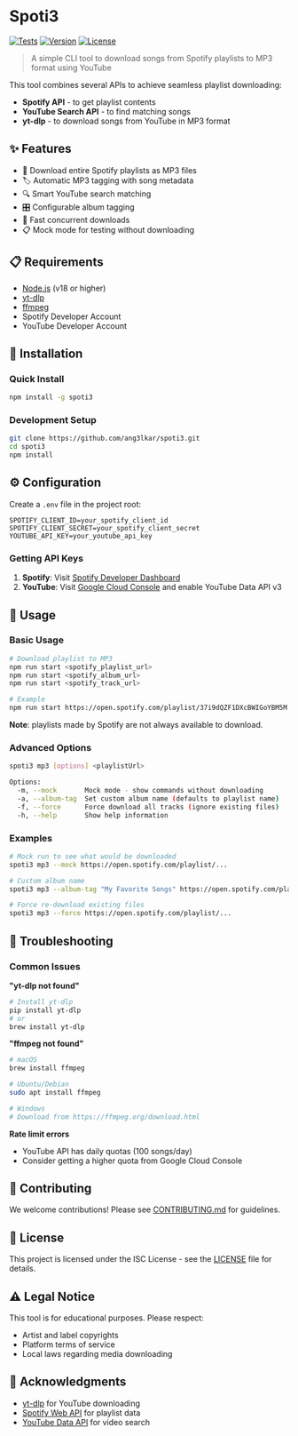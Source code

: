 # Spoti3

[![Tests](https://github.com/ang3lkar/spoti3/workflows/Run%20Tests/badge.svg)](https://github.com/ang3lkar/spoti3/actions) [![Version](https://img.shields.io/github/package-json/v/ang3lkar/spoti3)](https://github.com/ang3lkar/spoti3) [![License](https://img.shields.io/badge/license-ISC-blue.svg)](LICENSE)

> A simple CLI tool to download songs from Spotify playlists to MP3 format using YouTube

This tool combines several APIs to achieve seamless playlist downloading:

- **Spotify API** - to get playlist contents
- **YouTube Search API** - to find matching songs
- **yt-dlp** - to download songs from YouTube in MP3 format

## ✨ Features

- 🎵 Download entire Spotify playlists as MP3 files
- 🏷️ Automatic MP3 tagging with song metadata
- 🔍 Smart YouTube search matching
- 🎛️ Configurable album tagging
- 🚀 Fast concurrent downloads
- 📋 Mock mode for testing without downloading

## 📋 Requirements

- [Node.js](https://nodejs.org/) (v18 or higher)
- [yt-dlp](https://github.com/yt-dlp/yt-dlp)
- [ffmpeg](https://ffmpeg.org/)
- Spotify Developer Account
- YouTube Developer Account

## 🚀 Installation

### Quick Install

```bash
npm install -g spoti3
```

### Development Setup

```bash
git clone https://github.com/ang3lkar/spoti3.git
cd spoti3
npm install
```

## ⚙️ Configuration

Create a `.env` file in the project root:

```env
SPOTIFY_CLIENT_ID=your_spotify_client_id
SPOTIFY_CLIENT_SECRET=your_spotify_client_secret
YOUTUBE_API_KEY=your_youtube_api_key
```

### Getting API Keys

1. **Spotify**: Visit [Spotify Developer Dashboard](https://developer.spotify.com/dashboard)
2. **YouTube**: Visit [Google Cloud Console](https://console.cloud.google.com/) and enable YouTube Data API v3

## 📖 Usage

### Basic Usage

```bash
# Download playlist to MP3
npm run start <spotify_playlist_url>
npm run start <spotify_album_url>
npm run start <spotify_track_url>

# Example
npm run start https://open.spotify.com/playlist/37i9dQZF1DXcBWIGoYBM5M
```

**Note**: playlists made by Spotify are not always available to download.

### Advanced Options

```bash
spoti3 mp3 [options] <playlistUrl>

Options:
  -m, --mock       Mock mode - show commands without downloading
  -a, --album-tag  Set custom album name (defaults to playlist name)
  -f, --force      Force download all tracks (ignore existing files)
  -h, --help       Show help information
```

### Examples

```bash
# Mock run to see what would be downloaded
spoti3 mp3 --mock https://open.spotify.com/playlist/...

# Custom album name
spoti3 mp3 --album-tag "My Favorite Songs" https://open.spotify.com/playlist/...

# Force re-download existing files
spoti3 mp3 --force https://open.spotify.com/playlist/...
```

## 🔧 Troubleshooting

### Common Issues

**"yt-dlp not found"**

```bash
# Install yt-dlp
pip install yt-dlp
# or
brew install yt-dlp
```

**"ffmpeg not found"**

```bash
# macOS
brew install ffmpeg

# Ubuntu/Debian
sudo apt install ffmpeg

# Windows
# Download from https://ffmpeg.org/download.html
```

**Rate limit errors**

- YouTube API has daily quotas (100 songs/day)
- Consider getting a higher quota from Google Cloud Console

## 🤝 Contributing

We welcome contributions! Please see [CONTRIBUTING.md](CONTRIBUTING.md) for guidelines.

## 📄 License

This project is licensed under the ISC License - see the [LICENSE](LICENSE) file for details.

## ⚠️ Legal Notice

This tool is for educational purposes. Please respect:

- Artist and label copyrights
- Platform terms of service
- Local laws regarding media downloading

## 🙏 Acknowledgments

- [yt-dlp](https://github.com/yt-dlp/yt-dlp) for YouTube downloading
- [Spotify Web API](https://developer.spotify.com/documentation/web-api/) for playlist data
- [YouTube Data API](https://developers.google.com/youtube/v3) for video search
